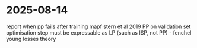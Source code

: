# 2025-08-14

report when pp fails after training
mapf stern et al 2019
PP on validation set
optimisation step must be expressable as LP (such as ISP, not PP) - fenchel young losses theory